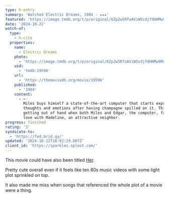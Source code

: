 ```yaml
---
type: h-entry
summary: 'Watched Electric Dreams, 1984 - ★★★'
featured: 'https://image.tmdb.org/t/p/original/6Zp2w5RfoAViW5cdjfdHHMw9MoF.jpg'
date: '2024-10-22'
watch-of:
  type:
    - h-cite
  properties:
    name:
      - Electric Dreams
    photo:
      - 'https://image.tmdb.org/t/p/original/6Zp2w5RfoAViW5cdjfdHHMw9MoF.jpg'
    uid:
      - 'tmdb:19596'
    url:
      - 'https://themoviedb.org/movie/19596'
    published:
      - '1984'
    content:
      - >-
        Miles buys himself a state-of-the-art computer that starts expressing
        thoughts and emotions after having champagne spilled on it. Things start
        getting out of hand when both Miles and Edgar, the computer, fall in
        love with Madeline, an attractive neighbor.
progress: finished
rating: '3'
syndicate-to:
  - 'https://fed.brid.gy/'
updated: '2024-10-22T18:02:29.007Z'
client_id: 'https://sparkles.sploot.com/'
---
```

This movie could have also been titled [Her](https://www.themoviedb.org/movie/152601-her).

Pretty cute overall even if it feels like ten 80s music videos with some light plot sprinkled on top.

It also made me miss when songs that referenced the whole plot of a movie were a thing.
